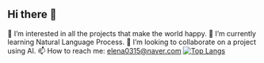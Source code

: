 ## Hi there 👋

<!--
**ocean010315/ocean010315** is a ✨ _special_ ✨ repository because its `README.md` (this file) appears on your GitHub profile.

Here are some ideas to get you started:
-->
🔭 I’m interested in all the projects that make the world happy.
🌱 I’m currently learning Natural Language Process.
👯 I’m looking to collaborate on a project using AI.
📫 How to reach me: elena0315@naver.com
[![Top Langs](https://github-readme-stats.vercel.app/api/top-langs/?username=ocean010315)](https://github.com/anuraghazra/github-readme-stats)
